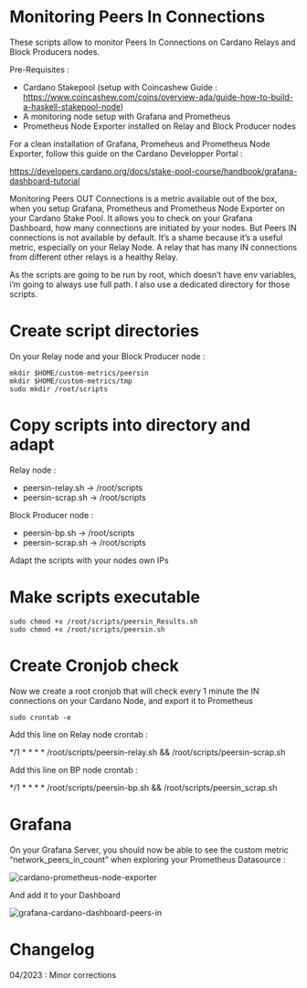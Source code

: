 # Monitoring Peers In Connections 

These scripts allow to monitor Peers In Connections on Cardano Relays and Block Producers nodes.

Pre-Requisites :

- Cardano Stakepool (setup with Coincashew Guide : https://www.coincashew.com/coins/overview-ada/guide-how-to-build-a-haskell-stakepool-node)
- A monitoring node setup with Grafana and Prometheus
- Prometheus Node Exporter installed on Relay and Block Producer nodes

For a clean installation of Grafana, Promeheus and Prometheus Node Exporter, follow this guide on the Cardano Developper Portal :

https://developers.cardano.org/docs/stake-pool-course/handbook/grafana-dashboard-tutorial

Monitoring Peers OUT Connections is a metric available out of the box, when you setup Grafana, Prometheus and Prometheus Node Exporter on your Cardano Stake Pool. It allows you to check on your Grafana Dashboard, how many connections are initiated by your nodes. But Peers IN connections is not available by default. It’s a shame because it’s a useful metric, especially on your Relay Node. A relay that has many IN connections from different other relays is a healthy Relay.


As the scripts are going to be run by root, which doesn’t have env variables, i’m going to always use full path. I also use a dedicated directory for those scripts.

# Create script directories

On your Relay node and your Block Producer node :

```shell
mkdir $HOME/custom-metrics/peersin
mkdir $HOME/custom-metrics/tmp
sudo mkdir /root/scripts
```
# Copy scripts into directory and adapt

Relay node :
- peersin-relay.sh -> /root/scripts
- peersin-scrap.sh -> /root/scripts

Block Producer node :
- peersin-bp.sh -> /root/scripts
- peersin-scrap.sh -> /root/scripts

Adapt the scripts with your nodes own IPs

# Make scripts executable

```shell
sudo chmod +x /root/scripts/peersin_Results.sh
sudo chmod +x /root/scripts/peersin.sh
```

# Create Cronjob check

Now we create a root cronjob that will check every 1 minute the IN connections on your Cardano Node, and export it to Prometheus
```shell
sudo crontab -e
```
Add this line on Relay node crontab :

*/1 * * * * /root/scripts/peersin-relay.sh && /root/scripts/peersin-scrap.sh

Add this line on BP node crontab :

*/1 * * * * /root/scripts/peersin-bp.sh && /root/scripts/peersin_scrap.sh

# Grafana

On your Grafana Server, you should now be able to see the custom metric “network_peers_in_count” when exploring your Prometheus Datasource :


![cardano-prometheus-node-exporter](https://user-images.githubusercontent.com/113426048/209671896-9aa2f8cb-38ec-42da-8a84-ba9334f19414.jpg)

And add it to your Dashboard

![grafana-cardano-dashboard-peers-in](https://user-images.githubusercontent.com/113426048/209671941-2e7a4751-7ce5-4c04-ba5b-b70dc808844f.jpg)

# Changelog

04/2023 : Minor corrections
